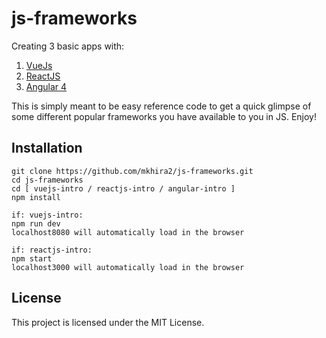# js-frameworks

Creating 3 basic apps with:
1) [VueJs]([https://vuejs.org/)
2) [ReactJS](https://reactjs.org/)
3) [Angular 4](https://angular.io/)

This is simply meant to be easy reference code to get a quick glimpse of some different popular frameworks you have available to you in JS. Enjoy!

## Installation

```
git clone https://github.com/mkhira2/js-frameworks.git
cd js-frameworks
cd [ vuejs-intro / reactjs-intro / angular-intro ]
npm install

if: vuejs-intro:
npm run dev
localhost8080 will automatically load in the browser

if: reactjs-intro:
npm start
localhost3000 will automatically load in the browser
```

## License

This project is licensed under the MIT License.
